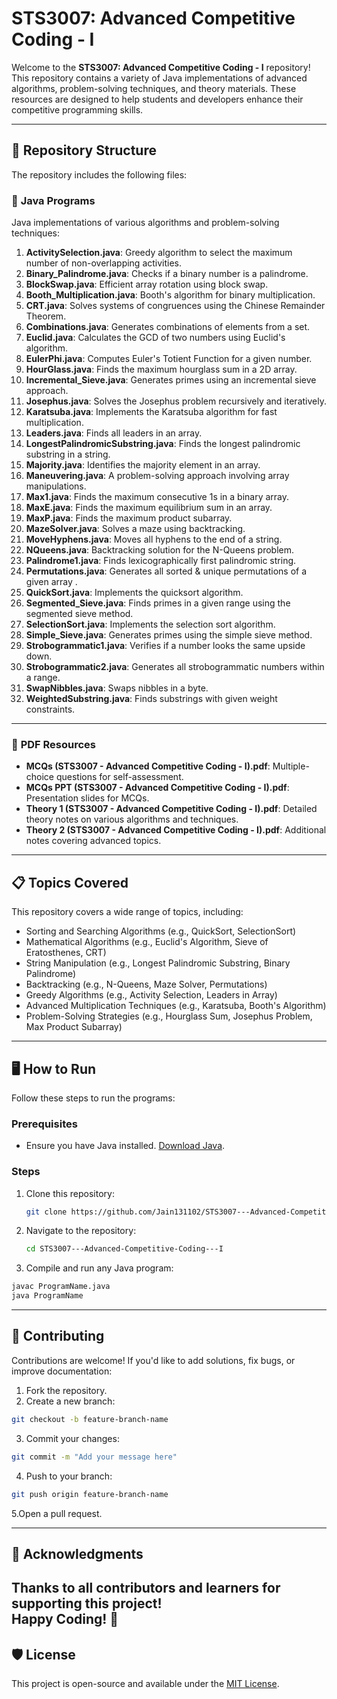 # STS3007: Advanced Competitive Coding - I  

Welcome to the **STS3007: Advanced Competitive Coding - I** repository!  
This repository contains a variety of Java implementations of advanced algorithms, problem-solving techniques, and theory materials. These resources are designed to help students and developers enhance their competitive programming skills.

---

## 📂 Repository Structure  

The repository includes the following files:  

### 📄 **Java Programs**  
Java implementations of various algorithms and problem-solving techniques:  

1. **ActivitySelection.java**: Greedy algorithm to select the maximum number of non-overlapping activities.  
2. **Binary_Palindrome.java**: Checks if a binary number is a palindrome.  
3. **BlockSwap.java**: Efficient array rotation using block swap.  
4. **Booth_Multiplication.java**: Booth's algorithm for binary multiplication.  
5. **CRT.java**: Solves systems of congruences using the Chinese Remainder Theorem.  
6. **Combinations.java**: Generates combinations of elements from a set.  
7. **Euclid.java**: Calculates the GCD of two numbers using Euclid's algorithm.  
8. **EulerPhi.java**: Computes Euler's Totient Function for a given number.  
9. **HourGlass.java**: Finds the maximum hourglass sum in a 2D array.  
10. **Incremental_Sieve.java**: Generates primes using an incremental sieve approach.  
11. **Josephus.java**: Solves the Josephus problem recursively and iteratively.  
12. **Karatsuba.java**: Implements the Karatsuba algorithm for fast multiplication.  
13. **Leaders.java**: Finds all leaders in an array.  
14. **LongestPalindromicSubstring.java**: Finds the longest palindromic substring in a string.  
15. **Majority.java**: Identifies the majority element in an array.  
16. **Maneuvering.java**: A problem-solving approach involving array manipulations.  
17. **Max1.java**: Finds the maximum consecutive 1s in a binary array.  
18. **MaxE.java**: Finds the maximum equilibrium sum in an array.  
19. **MaxP.java**: Finds the maximum product subarray.  
20. **MazeSolver.java**: Solves a maze using backtracking.  
21. **MoveHyphens.java**: Moves all hyphens to the end of a string.  
22. **NQueens.java**: Backtracking solution for the N-Queens problem.  
23. **Palindrome1.java**: Finds lexicographically first palindromic string.  
24. **Permutations.java**: Generates all sorted & unique permutations of a given array .  
25. **QuickSort.java**: Implements the quicksort algorithm.  
26. **Segmented_Sieve.java**: Finds primes in a given range using the segmented sieve method.  
27. **SelectionSort.java**: Implements the selection sort algorithm.  
28. **Simple_Sieve.java**: Generates primes using the simple sieve method.  
29. **Strobogrammatic1.java**: Verifies if a number looks the same upside down.  
30. **Strobogrammatic2.java**: Generates all strobogrammatic numbers within a range.  
31. **SwapNibbles.java**: Swaps nibbles in a byte.  
32. **WeightedSubstring.java**: Finds substrings with given weight constraints.  

---

### 📑 **PDF Resources**  
- **MCQs (STS3007 - Advanced Competitive Coding - I).pdf**: Multiple-choice questions for self-assessment.  
- **MCQs PPT (STS3007 - Advanced Competitive Coding - I).pdf**: Presentation slides for MCQs.  
- **Theory 1 (STS3007 - Advanced Competitive Coding - I).pdf**: Detailed theory notes on various algorithms and techniques.  
- **Theory 2 (STS3007 - Advanced Competitive Coding - I).pdf**: Additional notes covering advanced topics.  

---

## 📋 Topics Covered  

This repository covers a wide range of topics, including:  
- Sorting and Searching Algorithms (e.g., QuickSort, SelectionSort)  
- Mathematical Algorithms (e.g., Euclid's Algorithm, Sieve of Eratosthenes, CRT)  
- String Manipulation (e.g., Longest Palindromic Substring, Binary Palindrome)  
- Backtracking (e.g., N-Queens, Maze Solver, Permutations)  
- Greedy Algorithms (e.g., Activity Selection, Leaders in Array)  
- Advanced Multiplication Techniques (e.g., Karatsuba, Booth's Algorithm)  
- Problem-Solving Strategies (e.g., Hourglass Sum, Josephus Problem, Max Product Subarray)  

---

## 🖥 How to Run  

Follow these steps to run the programs:  

### Prerequisites  
- Ensure you have Java installed. [Download Java](https://www.oracle.com/java/technologies/javase-downloads.html).  

### Steps  
1. Clone this repository:  
   ```bash
   git clone https://github.com/Jain131102/STS3007---Advanced-Competitive-Coding---I.git
   ```
2. Navigate to the repository:
   ```bash
   cd STS3007---Advanced-Competitive-Coding---I
   ```
3. Compile and run any Java program:
 ```bash
javac ProgramName.java  
java ProgramName  
```

---

## 🤝 Contributing
Contributions are welcome! If you'd like to add solutions, fix bugs, or improve documentation:

1. Fork the repository.
2. Create a new branch:
```bash
git checkout -b feature-branch-name  
```
3. Commit your changes:
```bash
git commit -m "Add your message here"  
```
4. Push to your branch:
```bash
git push origin feature-branch-name  
```
5.Open a pull request.

---
## 🌟 Acknowledgments  

Thanks to all contributors and learners for supporting this project!  
Happy Coding! 🚀 
---

## 🛡 License

This project is open-source and available under the [MIT License](https://opensource.org/licenses/MIT).
 


